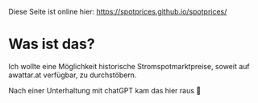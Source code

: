Diese Seite ist online hier: https://spotprices.github.io/spotprices/

# Was ist das?

Ich wollte eine Möglichkeit historische Stromspotmarktpreise, soweit auf awattar.at verfügbar, zu durchstöbern.

Nach einer Unterhaltung mit chatGPT kam das hier raus 🙂
